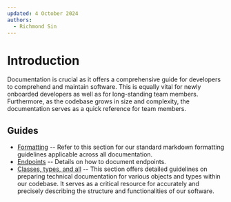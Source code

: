 ```yaml
---
updated: 4 October 2024
authors:
  - Richmond Sin
---
```


# Introduction

Documentation is crucial as it offers a comprehensive guide for developers to comprehend and maintain software. This is equally vital for newly onboarded developers as well as for long-standing team members. Furthermore, as the codebase grows in size and complexity, the documentation serves as a quick reference for team members.

## Guides

- [Formatting](./formatting.md) -- Refer to this section for our standard markdown formatting guidelines applicable across all documentation.
- [Endpoints](./endpoints.md) -- Details on how to document endpoints.
- [Classes, types, and all](./classes_types_and_all.md) -- This section offers detailed guidelines on preparing technical documentation for various objects and types within our codebase. It serves as a critical resource for accurately and precisely describing the structure and functionalities of our software.
